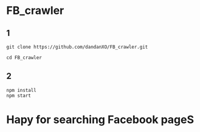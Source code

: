 # FB_crawler
## 1
```
git clone https://github.com/dandanXO/FB_crawler.git

cd FB_crawler
```
## 2 
```
npm install
npm start
```
# Hapy for searching Facebook pageS
